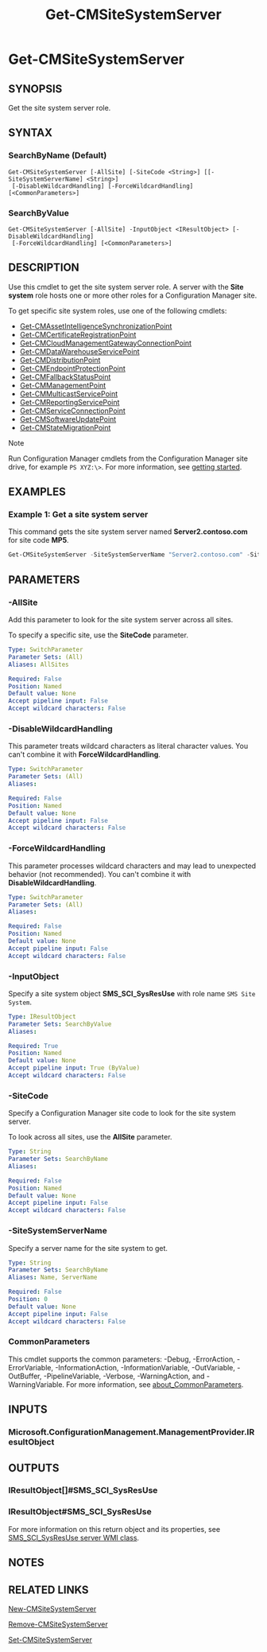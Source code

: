 ﻿---
description: Get the site system server role.
external help file: AdminUI.PS.HS.dll-Help.xml
Module Name: ConfigurationManager
ms.date: 12/28/2020
schema: 2.0.0
title: Get-CMSiteSystemServer
---

# Get-CMSiteSystemServer

## SYNOPSIS

Get the site system server role.

## SYNTAX

### SearchByName (Default)
```
Get-CMSiteSystemServer [-AllSite] [-SiteCode <String>] [[-SiteSystemServerName] <String>]
 [-DisableWildcardHandling] [-ForceWildcardHandling] [<CommonParameters>]
```

### SearchByValue
```
Get-CMSiteSystemServer [-AllSite] -InputObject <IResultObject> [-DisableWildcardHandling]
 [-ForceWildcardHandling] [<CommonParameters>]
```

## DESCRIPTION

Use this cmdlet to get the site system server role. A server with the **Site system** role hosts one or more other roles for a Configuration Manager site.

To get specific site system roles, use one of the following cmdlets:

- [Get-CMAssetIntelligenceSynchronizationPoint](Get-CMAssetIntelligenceSynchronizationPoint.md)
- [Get-CMCertificateRegistrationPoint](Get-CMCertificateRegistrationPoint.md)
- [Get-CMCloudManagementGatewayConnectionPoint](Get-CMCloudManagementGatewayConnectionPoint.md)
- [Get-CMDataWarehouseServicePoint](Get-CMDataWarehouseServicePoint.md)
- [Get-CMDistributionPoint](Get-CMDistributionPoint.md)
- [Get-CMEndpointProtectionPoint](Get-CMEndpointProtectionPoint.md)
- [Get-CMFallbackStatusPoint](Get-CMFallbackStatusPoint.md)
- [Get-CMManagementPoint](Get-CMManagementPoint.md)
- [Get-CMMulticastServicePoint](Get-CMMulticastServicePoint.md)
- [Get-CMReportingServicePoint](Get-CMReportingServicePoint.md)
- [Get-CMServiceConnectionPoint](Get-CMServiceConnectionPoint.md)
- [Get-CMSoftwareUpdatePoint](Get-CMSoftwareUpdatePoint.md)
- [Get-CMStateMigrationPoint](Get-CMStateMigrationPoint.md)

> [!NOTE]
> Run Configuration Manager cmdlets from the Configuration Manager site drive, for example `PS XYZ:\>`. For more information, see [getting started](/powershell/sccm/overview).

## EXAMPLES

### Example 1: Get a site system server

This command gets the site system server named **Server2.contoso.com** for site code **MP5**.

```powershell
Get-CMSiteSystemServer -SiteSystemServerName "Server2.contoso.com" -SiteCode "MP5"
```

## PARAMETERS

### -AllSite

Add this parameter to look for the site system server across all sites.

To specify a specific site, use the **SiteCode** parameter.

```yaml
Type: SwitchParameter
Parameter Sets: (All)
Aliases: AllSites

Required: False
Position: Named
Default value: None
Accept pipeline input: False
Accept wildcard characters: False
```

### -DisableWildcardHandling

This parameter treats wildcard characters as literal character values. You can't combine it with **ForceWildcardHandling**.

```yaml
Type: SwitchParameter
Parameter Sets: (All)
Aliases:

Required: False
Position: Named
Default value: None
Accept pipeline input: False
Accept wildcard characters: False
```

### -ForceWildcardHandling

This parameter processes wildcard characters and may lead to unexpected behavior (not recommended). You can't combine it with **DisableWildcardHandling**.

```yaml
Type: SwitchParameter
Parameter Sets: (All)
Aliases:

Required: False
Position: Named
Default value: None
Accept pipeline input: False
Accept wildcard characters: False
```

### -InputObject

Specify a site system object **SMS_SCI_SysResUse** with role name `SMS Site System`.

```yaml
Type: IResultObject
Parameter Sets: SearchByValue
Aliases:

Required: True
Position: Named
Default value: None
Accept pipeline input: True (ByValue)
Accept wildcard characters: False
```

### -SiteCode

Specify a Configuration Manager site code to look for the site system server.

To look across all sites, use the **AllSite** parameter.

```yaml
Type: String
Parameter Sets: SearchByName
Aliases:

Required: False
Position: Named
Default value: None
Accept pipeline input: False
Accept wildcard characters: False
```

### -SiteSystemServerName

Specify a server name for the site system to get.

```yaml
Type: String
Parameter Sets: SearchByName
Aliases: Name, ServerName

Required: False
Position: 0
Default value: None
Accept pipeline input: False
Accept wildcard characters: False
```

### CommonParameters
This cmdlet supports the common parameters: -Debug, -ErrorAction, -ErrorVariable, -InformationAction, -InformationVariable, -OutVariable, -OutBuffer, -PipelineVariable, -Verbose, -WarningAction, and -WarningVariable. For more information, see [about_CommonParameters](http://go.microsoft.com/fwlink/?LinkID=113216).

## INPUTS

### Microsoft.ConfigurationManagement.ManagementProvider.IResultObject

## OUTPUTS

### IResultObject[]#SMS_SCI_SysResUse

### IResultObject#SMS_SCI_SysResUse

For more information on this return object and its properties, see [SMS_SCI_SysResUse server WMI class](/mem/configmgr/develop/reference/core/servers/configure/sms_sci_sysresuse-server-wmi-class).

## NOTES

## RELATED LINKS

[New-CMSiteSystemServer](New-CMSiteSystemServer.md)

[Remove-CMSiteSystemServer](Remove-CMSiteSystemServer.md)

[Set-CMSiteSystemServer](Set-CMSiteSystemServer.md)
